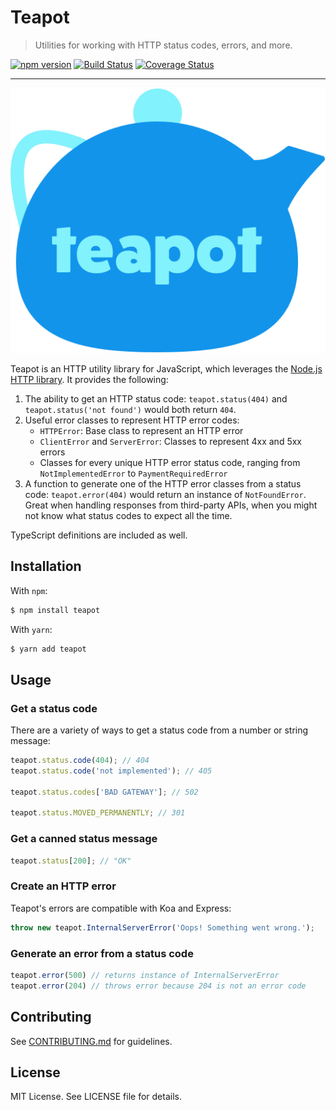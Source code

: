 # Teapot

> Utilities for working with HTTP status codes, errors, and more.

[![npm version](https://badge.fury.io/js/node-teapot.svg)](https://badge.fury.io/js/node-teapot)
[![Build Status](https://travis-ci.org/greylocklabs/teapot.svg?branch=master)](https://travis-ci.org/greylocklabs/teapot)
[![Coverage Status](https://coveralls.io/repos/github/greylocklabs/teapot/badge.svg?branch=master)](https://coveralls.io/github/greylocklabs/teapot?branch=master)

---

![Logo](assets/logo.svg)

Teapot is an HTTP utility library for JavaScript, which leverages the
[Node.js HTTP library](https://nodejs.org/api/http.html). It provides the following:

1. The ability to get an HTTP status code: `teapot.status(404)` and `teapot.status('not found')` would both
   return `404`.
2. Useful error classes to represent HTTP error codes:
    - `HTTPError`: Base class to represent an HTTP error
    - `ClientError` and `ServerError`: Classes to represent 4xx and 5xx errors
    - Classes for every unique HTTP error status code, ranging from `NotImplementedError` to `PaymentRequiredError`
3. A function to generate one of the HTTP error classes from a status code: `teapot.error(404)` would return an
   instance of `NotFoundError`. Great when handling responses from third-party APIs, when you might not know what
   status codes to expect all the time.

TypeScript definitions are included as well.

## Installation

With `npm`:

```bash
$ npm install teapot
```

With `yarn`:

```bash
$ yarn add teapot
```

## Usage

### Get a status code

There are a variety of ways to get a status code from a number or string message:

```js
teapot.status.code(404); // 404
teapot.status.code('not implemented'); // 405

teapot.status.codes['BAD GATEWAY']; // 502

teapot.status.MOVED_PERMANENTLY; // 301
```

### Get a canned status message

```js
teapot.status[200]; // "OK"
```

### Create an HTTP error

Teapot's errors are compatible with Koa and Express:

```js
throw new teapot.InternalServerError('Oops! Something went wrong.');
```

### Generate an error from a status code

```js
teapot.error(500) // returns instance of InternalServerError
teapot.error(204) // throws error because 204 is not an error code
```

## Contributing

See [CONTRIBUTING.md](.github/CONTRIBUTING.md) for guidelines.

## License

MIT License. See LICENSE file for details.
